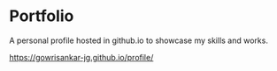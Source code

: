 # Portfolio
A personal profile hosted in github.io to showcase my skills and works.

https://gowrisankar-jg.github.io/profile/
